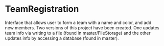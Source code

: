 # TeamRegistration
Interface that allows user to form a team with a name and color, and add new members.
Two versions of this project have been created. One updates team info via writing to
a file (found in master/FileStorage) and the other updates info by accessing a database
(found in master).
